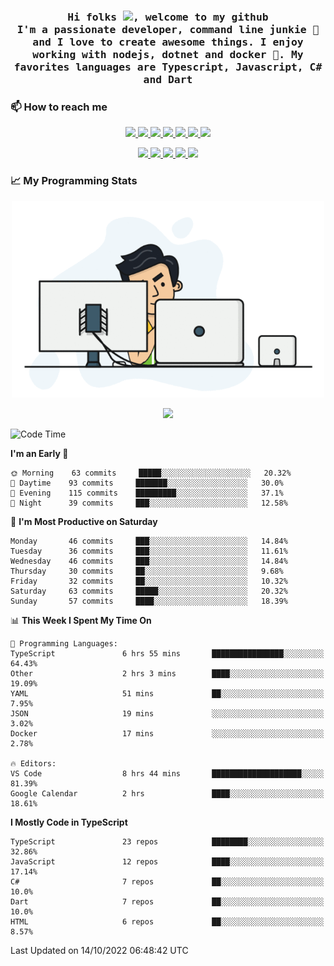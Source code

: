 <h3 align="center">
  <samp>
  Hi folks <img src="https://user-images.githubusercontent.com/42378118/110234147-e3259600-7f4e-11eb-95be-0c4047144dea.gif" width="25">, welcome to my github
  <br/>
  I'm a passionate developer, command line junkie 🧬 and I love to create awesome things. I enjoy working with nodejs, dotnet and docker 🐳. My favorites languages are Typescript, Javascript, C# and Dart
  </samp>
</h3>

### 📫 How to reach me

<p align="center">
 <a href="https://buster95.github.io">
  <img src="https://img.shields.io/badge/buster95-%23206A5D.svg?&style=flat" />
 </a>

 <a href="https://www.linkedin.com/in/walter-corrales">
  <img src="https://img.shields.io/badge/Linkedin-%230077B5.svg?&style=flat&logo=linkedin&logoColor=white" />
 </a>

 <a href="mailto:corraleswalter@live.com">
  <img src="https://img.shields.io/badge/Microsoft-%23F65314.svg?&style=flat&logo=Microsoft" />
 </a>

 <a href="https://join.skype.com/invite/sHS1s5NqCXhJ">
  <img src="https://img.shields.io/badge/Skype-%2300AFF0.svg?&style=flat&logo=skype&logoColor=white" />
 </a>

 <a href="mailto:walter.r.corrales@gmail.com">
  <img src="https://img.shields.io/badge/Gmail-%23C14438.svg?&style=flat&logo=Gmail&logoColor=white" />
 </a>

 <a href="https://wa.me/50585154220">
  <img src="https://img.shields.io/badge/Whatsapp-%2300BFA5.svg?&style=flat&logo=Whatsapp&logoColor=white" />
 </a>

 <a href="https://t.me/KingBuster95">
  <img src="https://img.shields.io/badge/Telegram-%230088cc.svg?&style=flat&logo=Telegram&logoColor=white" />
 </a>
</p>

<p align="center">
  <a href="https://buster95.github.io">
    <img src="https://badges.pufler.dev/visits/buster95/buster95?style=flat&color=green&logo=github">
  </a>
  <a href="https://buster95.github.io">
    <img src="https://badges.pufler.dev/years/buster95?style=flat&color=green&logo=github">
  </a>
  <a href="https://buster95.github.io">
    <img src="https://badges.pufler.dev/repos/buster95?style=flat&color=green&logo=github">
  </a>
  <a href="https://buster95.github.io">
    <img src="https://badges.pufler.dev/gists/buster95?style=flat&color=green&logo=github">
  </a>
  <a href="https://buster95.github.io">
    <img src="https://badges.pufler.dev/commits/monthly/buster95?style=flat&color=green&logo=github">
  </a>
</p>

### 📈 My Programming Stats

<p align="center">
 <img src="https://github.com/buster95/buster95/blob/master/assets/coder.gif" alt="Coder GIF" style="max-width:500px">
</p>

<p align = "center">
  <img src="https://github-readme-stats.vercel.app/api?username=buster95&count_private=true&show_icons=true&theme=tokyonight&line_height=30&hide_border=true">
</p>

<!--START_SECTION:waka-->
![Code Time](http://img.shields.io/badge/Code%20Time-2%2C285%20hrs%2027%20mins-blue)

**I'm an Early 🐤** 

```text
🌞 Morning    63 commits     █████░░░░░░░░░░░░░░░░░░░░   20.32% 
🌆 Daytime    93 commits     ███████░░░░░░░░░░░░░░░░░░   30.0% 
🌃 Evening    115 commits    █████████░░░░░░░░░░░░░░░░   37.1% 
🌙 Night      39 commits     ███░░░░░░░░░░░░░░░░░░░░░░   12.58%

```
📅 **I'm Most Productive on Saturday** 

```text
Monday       46 commits     ███░░░░░░░░░░░░░░░░░░░░░░   14.84% 
Tuesday      36 commits     ███░░░░░░░░░░░░░░░░░░░░░░   11.61% 
Wednesday    46 commits     ███░░░░░░░░░░░░░░░░░░░░░░   14.84% 
Thursday     30 commits     ██░░░░░░░░░░░░░░░░░░░░░░░   9.68% 
Friday       32 commits     ██░░░░░░░░░░░░░░░░░░░░░░░   10.32% 
Saturday     63 commits     █████░░░░░░░░░░░░░░░░░░░░   20.32% 
Sunday       57 commits     ████░░░░░░░░░░░░░░░░░░░░░   18.39%

```


📊 **This Week I Spent My Time On** 

```text
💬 Programming Languages: 
TypeScript               6 hrs 55 mins       ████████████████░░░░░░░░░   64.43% 
Other                    2 hrs 3 mins        ████░░░░░░░░░░░░░░░░░░░░░   19.09% 
YAML                     51 mins             ██░░░░░░░░░░░░░░░░░░░░░░░   7.95% 
JSON                     19 mins             ░░░░░░░░░░░░░░░░░░░░░░░░░   3.02% 
Docker                   17 mins             ░░░░░░░░░░░░░░░░░░░░░░░░░   2.78%

🔥 Editors: 
VS Code                  8 hrs 44 mins       ████████████████████░░░░░   81.39% 
Google Calendar          2 hrs               ████░░░░░░░░░░░░░░░░░░░░░   18.61%

```

**I Mostly Code in TypeScript** 

```text
TypeScript               23 repos            ████████░░░░░░░░░░░░░░░░░   32.86% 
JavaScript               12 repos            ████░░░░░░░░░░░░░░░░░░░░░   17.14% 
C#                       7 repos             ██░░░░░░░░░░░░░░░░░░░░░░░   10.0% 
Dart                     7 repos             ██░░░░░░░░░░░░░░░░░░░░░░░   10.0% 
HTML                     6 repos             ██░░░░░░░░░░░░░░░░░░░░░░░   8.57%

```



 Last Updated on 14/10/2022 06:48:42 UTC
<!--END_SECTION:waka-->
